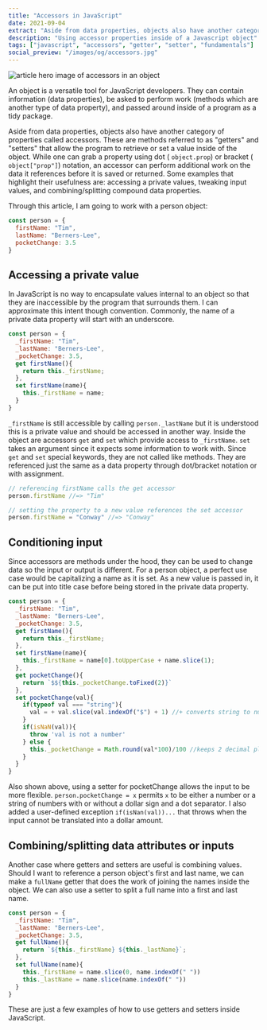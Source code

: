 ```yaml
---
title: "Accessors in JavaScript"
date: 2021-09-04
extract: "Aside from data properties, objects also have another category of properties called accessors. These are methods referred to as \"getters\" and \"setters\" that allow the program to retrieve or set a value"
description: "Using accessor properties inside of a Javascript object"
tags: ["javascript", "accessors", "getter", "setter", "fundamentals"]
social_preview: "/images/og/accessors.jpg"
---
```


<img src="/images/og/accessors.jpg" alt="article hero image of accessors in an object">

An object is a versatile tool for JavaScript developers. They can contain information (data properties), be asked to perform work (methods which are another type of data property), and passed around inside of a program as a tidy package.

Aside from data properties, objects also have another category of properties called accessors. These are methods referred to as "getters" and "setters" that allow the program to retrieve or set a value inside of the object. While one can grab a property using dot ( `object.prop`) or bracket ( `object["prop"]`) notation, an accessor can perform additional work on the data it references before it is saved or returned. Some examples that highlight their usefulness are: accessing a private values, tweaking input values, and combining/splitting compound data properties.

Through this article, I am going to work with a person object:

```javascript
const person = {
  firstName: "Tim",
  lastName: "Berners-Lee",
  pocketChange: 3.5
}
```


## Accessing a private value

In JavaScript is no way to encapsulate values internal to an object so that they are inaccessible by the program that surrounds them. I can approximate this intent though convention. Commonly, the name of a private data property will start with an underscore.

```javascript
const person = {
  _firstName: "Tim",
  _lastName: "Berners-Lee",
  _pocketChange: 3.5,
  get firstName(){
    return this._firstName;
  },
  set firstName(name){
    this._firstName = name;
  }
}
```

`_firstName` is still accessible by calling `person._lastName` but it is understood this is a private value and should be accessed in another way. Inside the object are  accessors `get` and `set` which provide access to `_firstName`. `set` takes an argument since it expects some information to work with. Since `get` and `set` special keywords, they are not called like methods.  They are referenced just the same as a data property through dot/bracket notation or with assignment. 

``` javascript
// referencing firstName calls the get accessor
person.firstName //=> "Tim"

// setting the property to a new value references the set accessor
person.firstName = "Conway" //=> "Conway"

```

## Conditioning input

Since accessors are methods under the hood, they can be used to change data so the input or output is different. For a person object, a perfect use case would be capitalizing a name as it is set. As a new value is passed in, it can be put into title case before being stored in the private data property.

```javascript
const person = {
  _firstName: "Tim",
  _lastName: "Berners-Lee",
  _pocketChange: 3.5,
  get firstName(){
    return this._firstName;
  },
  set firstName(name){
    this._firstName = name[0].toUpperCase + name.slice(1);
  },
  get pocketChange(){
    return `$${this._pocketChange.toFixed(2)}`
  },
  set pocketChange(val){
    if(typeof val === "string"){
      val = + val.slice(val.indexOf("$") + 1) //+ converts string to number
    }
    if(isNaN(val)){
      throw 'val is not a number'
    } else {
      this._pocketChange = Math.round(val*100)/100 //keeps 2 decimal places
    }
  }
}
```

Also shown above, using a setter for pocketChange allows the input to be more flexible. `person.pocketChange = x` permits `x` to be either a number or a string of numbers with or without a dollar sign and a dot separator. I also added a user-defined exception `if(isNan(val))...` that throws when the input cannot be translated into a dollar amount.

## Combining/splitting data attributes or inputs

Another case where getters and setters are useful is combining values. Should I want to reference a person object's first and last name, we can make a `fullName` getter that does the work of joining the names inside the object. We can also use a setter to split a full name into a first and last name.

```javascript
const person = {
  _firstName: "Tim",
  _lastName: "Berners-Lee",
  _pocketChange: 3.5,
  get fullName(){
    return `${this._firstName} ${this._lastName}`;
  },
  set fullName(name){
    this._firstName = name.slice(0, name.indexOf(" "))
    this._lastName = name.slice(name.indexOf(" "))
  }
}
```

These are just a few examples of how to use getters and setters inside JavaScript.

